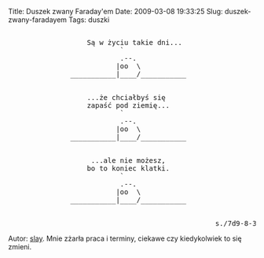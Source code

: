 Title: Duszek zwany Faraday'em
Date: 2009-03-08 19:33:25
Slug: duszek-zwany-faradayem
Tags: duszki

<pre>

                   Są w życiu takie dni...
                           `
                           .--.
                          |oo  \
               ___________|____/___________


                   ...że chciałbyś się
                   zapaść pod ziemię...
                           `
                           .--.
                          |oo  \
               ___________|____/___________


                    ...ale nie możesz,
                   bo to koniec klatki.
                           `
                           .--.
                          |oo  \
               ___________|____/___________


                                                  s./7d9-8-3
</pre>

Autor: <a href="http://slay.jogger.pl">slay</a>. Mnie zżarła praca i terminy, ciekawe czy kiedykolwiek to się zmieni.
